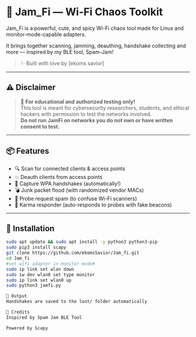 # 💜 Jam_Fi — Wi-Fi Chaos Toolkit

Jam_Fi is a powerful, cute, and spicy Wi-Fi chaos tool made for Linux and monitor-mode-capable adapters. 

It brings together scanning, jamming, deauthing, handshake collecting and more — inspired by my BLE tool, Spam-Jam!

> ✨ Built with love by [ekoms savior]

---

## ⚠️ Disclaimer

> 🧠 **For educational and authorized testing only!**  
This tool is meant for cybersecurity researchers, students, and ethical hackers with permission to test the networks involved.  
**Do not run JamFi on networks you do not own or have written consent to test.**

---

## 📦 Features

- 🔍 Scan for connected clients & access points
- 💥 Deauth clients from access points
- 💾 Capture WPA handshakes (automatically!)
- 💣 Junk packet flood (with randomized vendor MACs)
- 📡 Probe request spam (to confuse Wi-Fi scanners)
- 🧲 Karma responder (auto-responds to probes with fake beacons)

---

## 🔧 Installation


```bash
sudo apt update && sudo apt install -y python3 python3-pip
sudo pip3 install scapy
git clone https://github.com/ekomsSavior/Jam_fi.git
cd Jam_fi
#set wifi adapter in monitor mode#
sudo ip link set wlan down
sudo iw dev wlan0 set type monitor
sudo ip link set wlan0 up
sudo python3 jamfi.py

📁 Output
Handshakes are saved to the loot/ folder automatically

💜 Credits
Inspired by Spam Jam BLE Tool

Powered by Scapy
